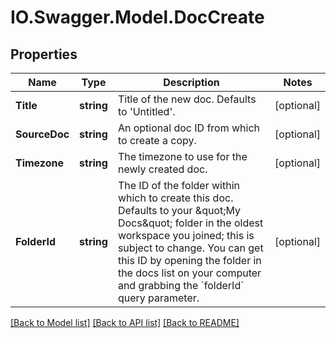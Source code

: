 # IO.Swagger.Model.DocCreate
## Properties

Name | Type | Description | Notes
------------ | ------------- | ------------- | -------------
**Title** | **string** | Title of the new doc. Defaults to &#x27;Untitled&#x27;. | [optional] 
**SourceDoc** | **string** | An optional doc ID from which to create a copy. | [optional] 
**Timezone** | **string** | The timezone to use for the newly created doc. | [optional] 
**FolderId** | **string** | The ID of the folder within which to create this doc. Defaults to your \&quot;My Docs\&quot; folder in the oldest workspace you joined; this is subject to change. You can get this ID by opening the folder in the docs list on your computer and grabbing the &#x60;folderId&#x60; query parameter.  | [optional] 

[[Back to Model list]](../README.md#documentation-for-models) [[Back to API list]](../README.md#documentation-for-api-endpoints) [[Back to README]](../README.md)

